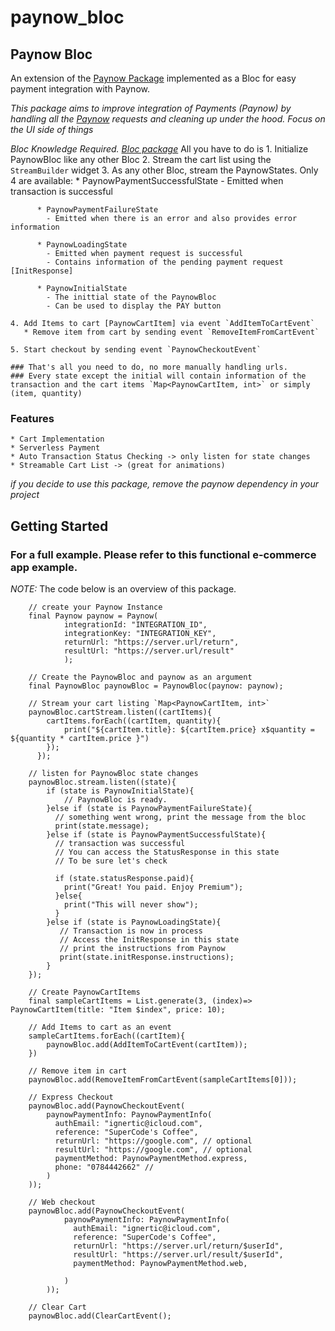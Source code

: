 # paynow_bloc

## Paynow Bloc
An extension of the [Paynow Package](https://pub.dev/packages/paynow) implemented as a Bloc for easy payment integration with Paynow.

_This package aims to improve integration of Payments (Paynow) by handling all the [Paynow](https://pub.dev/packages/paynow) requests and cleaning up under the hood. Focus on the UI side of things_

*Bloc Knowledge Required. [Bloc package](https://pub.dev/packages/bloc)*
All you have to do is
    1. Initialize PaynowBloc like any other Bloc
    2. Stream the cart list using the `StreamBuilder` widget
    3. As any other Bloc, stream the PaynowStates. Only 4 are available:
          * PaynowPaymentSuccessfulState
            - Emitted when transaction is successful

          * PaynowPaymentFailureState
            - Emitted when there is an error and also provides error information

          * PaynowLoadingState
            - Emitted when payment request is successful
            - Contains information of the pending payment request [InitResponse]

          * PaynowInitialState
            - The inittial state of the PaynowBloc
            - Can be used to display the PAY button

    4. Add Items to cart [PaynowCartItem] via event `AddItemToCartEvent`
       * Remove item from cart by sending event `RemoveItemFromCartEvent`

    5. Start checkout by sending event `PaynowCheckoutEvent`

    ### That's all you need to do, no more manually handling urls.
    ### Every state except the initial will contain information of the transaction and the cart items `Map<PaynowCartItem, int>` or simply (item, quantity)


### Features
    * Cart Implementation
    * Serverless Payment
    * Auto Transaction Status Checking -> only listen for state changes
    * Streamable Cart List -> (great for animations)

_if you decide to use this package, remove the paynow dependency in your project_
## Getting Started

### For a full example. Please refer to this functional e-commerce app example.

*NOTE:* The code below is an overview of this package.

```
    // create your Paynow Instance
    final Paynow paynow = Paynow(
            integrationId: "INTEGRATION_ID",
            integrationKey: "INTEGRATION_KEY",
            returnUrl: "https://server.url/return",
            resultUrl: "https://server.url/result"
            );

    // Create the PaynowBloc and paynow as an argument
    final PaynowBloc paynowBloc = PaynowBloc(paynow: paynow);

    // Stream your cart listing `Map<PaynowCartItem, int>`
    paynowBloc.cartStream.listen((cartItems){
        cartItems.forEach((cartItem, quantity){
            print("${cartItem.title}: ${cartItem.price} x$quantity = ${quantity * cartItem.price }")
        });
      });

    // listen for PaynowBloc state changes
    paynowBloc.stream.listen((state){
        if (state is PaynowInitialState){
            // PaynowBloc is ready.
        }else if (state is PaynowPaymentFailureState){
          // something went wrong, print the message from the bloc
          print(state.message);
        }else if (state is PaynowPaymentSuccessfulState){
          // transaction was successful
          // You can access the StatusResponse in this state
          // To be sure let's check

          if (state.statusResponse.paid){
            print("Great! You paid. Enjoy Premium");
          }else{
            print("This will never show");
          }
        }else if (state is PaynowLoadingState){
           // Transaction is now in process
           // Access the InitResponse in this state
           // print the instructions from Paynow
           print(state.initResponse.instructions);
        }
    });

    // Create PaynowCartItems
    final sampleCartItems = List.generate(3, (index)=> PaynowCartItem(title: "Item $index", price: 10);

    // Add Items to cart as an event
    sampleCartItems.forEach((cartItem){
        paynowBloc.add(AddItemToCartEvent(cartItem));
    })

    // Remove item in cart
    paynowBloc.add(RemoveItemFromCartEvent(sampleCartItems[0]));

    // Express Checkout
    paynowBloc.add(PaynowCheckoutEvent(
        paynowPaymentInfo: PaynowPaymentInfo(
          authEmail: "ignertic@icloud.com",
          reference: "SuperCode's Coffee",
          returnUrl: "https://google.com", // optional
          resultUrl: "https://google.com", // optional
          paymentMethod: PaynowPaymentMethod.express,
          phone: "0784442662" //
        )
    ));

    // Web checkout
    paynowBloc.add(PaynowCheckoutEvent(
            paynowPaymentInfo: PaynowPaymentInfo(
              authEmail: "ignertic@icloud.com",
              reference: "SuperCode's Coffee",
              returnUrl: "https://server.url/return/$userId",
              resultUrl: "https://server.url/result/$userId",
              paymentMethod: PaynowPaymentMethod.web,

            )
        ));

    // Clear Cart
    paynowBloc.add(ClearCartEvent();

```
